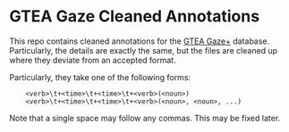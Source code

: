 # GTEA Gaze Cleaned Annotations

This repo contains cleaned annotations for the
[GTEA Gaze+](http://ai.stanford.edu/~alireza/GTEA_Gaze_Website/GTEA_Gaze+.html)
database. Particularly, the details are exactly the same, but the files are
cleaned up where they deviate from an accepted format.

Particularly, they take one of the following forms:

````
    <verb>\t+<time>\t+<time>\t+<verb>(<noun>)
    <verb>\t+<time>\t+<time>\t+<verb>(<noun>, <noun>, ...)
````

Note that a single space may follow any commas. This may be fixed later.
